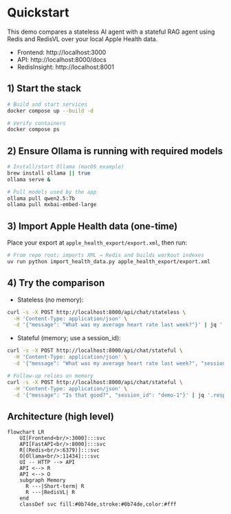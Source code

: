 # Quickstart

This demo compares a stateless AI agent with a stateful RAG agent using Redis and RedisVL over your local Apple Health data.

- Frontend: http://localhost:3000
- API: http://localhost:8000/docs
- RedisInsight: http://localhost:8001

## 1) Start the stack

```bash path=null start=null
# Build and start services
docker compose up --build -d

# Verify containers
docker compose ps
```

## 2) Ensure Ollama is running with required models

```bash path=null start=null
# Install/start Ollama (macOS example)
brew install ollama || true
ollama serve &

# Pull models used by the app
ollama pull qwen2.5:7b
ollama pull mxbai-embed-large
```

## 3) Import Apple Health data (one-time)

Place your export at `apple_health_export/export.xml`, then run:

```bash path=null start=null
# From repo root; imports XML → Redis and builds workout indexes
uv run python import_health_data.py apple_health_export/export.xml
```

## 4) Try the comparison

- Stateless (no memory):
```bash path=null start=null
curl -s -X POST http://localhost:8000/api/chat/stateless \
  -H 'Content-Type: application/json' \
  -d '{"message": "What was my average heart rate last week?"}' | jq '.response'
```

- Stateful (memory; use a session_id):
```bash path=null start=null
curl -s -X POST http://localhost:8000/api/chat/stateful \
  -H 'Content-Type: application/json' \
  -d '{"message": "What was my average heart rate last week?", "session_id": "demo-1"}' | jq '.response'

# Follow-up relies on memory
curl -s -X POST http://localhost:8000/api/chat/stateful \
  -H 'Content-Type: application/json' \
  -d '{"message": "Is that good?", "session_id": "demo-1"}' | jq '.response'
```

## Architecture (high level)

```mermaid path=null start=null
flowchart LR
    UI[Frontend<br/>:3000]:::svc
    API[FastAPI<br/>:8000]:::svc
    R[(Redis<br/>:6379)]:::svc
    O[Ollama<br/>:11434]:::svc
    UI -- HTTP --> API
    API <--> R
    API <--> O
    subgraph Memory
      R ---|Short-term| R
      R ---|RedisVL| R
    end
    classDef svc fill:#0b74de,stroke:#0b74de,color:#fff
```
